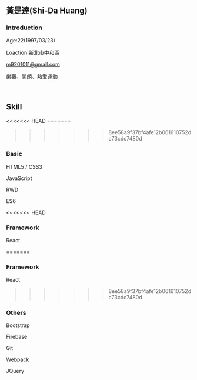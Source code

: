 # 
<h2>黃是達(Shi-Da Huang)</h2>
<h3>Introduction</h3>
    <p>Age:22(1997/03/23)</p>
    <p>Loaction:新北市中和區</p>
    <p><a href="mailto:m9201011@gmail.com">m9201011@gmail.com</a></p>
    <p>樂觀、開朗、熱愛運動</p>
    <br/>
    
<h2>Skill</h2>
<<<<<<< HEAD
=======

>>>>>>> 8ee58a9f37bf4afe12b061610752dc73cdc7480d
<h3>Basic</h3>
    <p>HTML5 / CSS3</p>
    <p>JavaScript</p>
    <p>RWD</p>
    <p>ES6</p>
<<<<<<< HEAD
<h3>Framework</h3>
    <p>React</p>
=======
    
<h3>Framework</h3>
    <p>React</p>
    
>>>>>>> 8ee58a9f37bf4afe12b061610752dc73cdc7480d
<h3>Others</h3>
    <p>Bootstrap</p>
    <p>Firebase</p>
    <p>Git</p>
    <p>Webpack</p>
    <p>JQuery</p>

